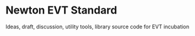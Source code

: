# Newton EVT Standard

Ideas, draft, discussion, utility tools, library source code for EVT incubation
